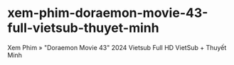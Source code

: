 # xem-phim-doraemon-movie-43-full-vietsub-thuyet-minh
Xem Phim » "Doraemon Movie 43" 2024 Vietsub Full HD VietSub + Thuyết Minh

